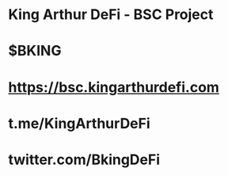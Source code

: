 # King Arthur DeFi - BSC Project

# $BKING
# https://bsc.kingarthurdefi.com
# t.me/KingArthurDeFi
# twitter.com/BkingDeFi
